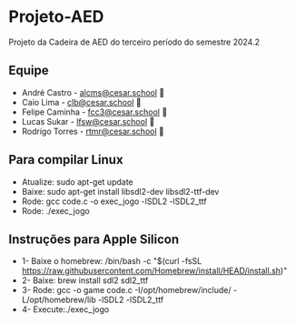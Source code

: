 # Projeto-AED

Projeto da Cadeira de AED do terceiro período do semestre 2024.2

## Equipe

- André Castro - alcms@cesar.school 📩 
- Caio Lima - clb@cesar.school 📩
- Felipe Caminha - fcc3@cesar.school 📩
- Lucas Sukar - lfsw@cesar.school 📩
- Rodrigo Torres - rtmr@cesar.school 📩

## Para compilar Linux
- Atualize: sudo apt-get update
- Baixe: sudo apt-get install libsdl2-dev libsdl2-ttf-dev
- Rode: gcc code.c -o exec_jogo -lSDL2 -lSDL2_ttf
- Rode: ./exec_jogo

## Instruções para Apple Silicon
- 1- Baixe o homebrew: /bin/bash -c "$(curl -fsSL https://raw.githubusercontent.com/Homebrew/install/HEAD/install.sh)"
- 2- Baixe: brew install sdl2 sdl2_ttf
- 3- Rode: gcc -o game code.c -I/opt/homebrew/include/ -L/opt/homebrew/lib -lSDL2 -lSDL2_ttf
- 4- Execute:./exec_jogo

